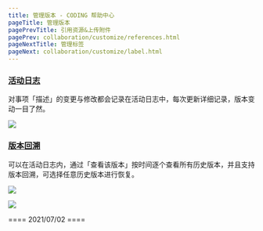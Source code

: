 ```yaml
---
title: 管理版本 - CODING 帮助中心
pageTitle: 管理版本
pagePrevTitle: 引用资源&上传附件
pagePrev: collaboration/customize/references.html
pageNextTitle: 管理标签
pageNext: collaboration/customize/label.html
---
```


### [活动日志](#activity-log)

对事项「描述」的变更与修改都会记录在活动日志中，每次更新详细记录，版本变动一目了然。

![](https://help-assets.codehub.cn/enterprise/20210617181323.png)

### [版本回溯](#backdate)

可以在活动日志内，通过「查看该版本」按时间逐个查看所有历史版本，并且支持版本回溯，可选择任意历史版本进行恢复。

![](https://help-assets.codehub.cn/enterprise/20210617182201.png)

![](https://help-assets.codehub.cn/enterprise/20210617183115.png)

==== 2021/07/02 ====
